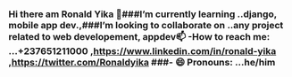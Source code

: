 ### Hi there am Ronald Yika 👋###I’m currently learning ..django, mobile app dev.,###I’m looking to collaborate on ..any project related to web developement, appdev📫 -How to reach me: ...+237651211000 ,https://www.linkedin.com/in/ronald-yika ,https://twitter.com/Ronaldyika ###- 😄 Pronouns: ...he/him


<!--
**Ronaldyika/Ronaldyika** is a ✨ _special_ ✨ repository because its `README.md` (this file) appears on your GitHub profile.

Here are some ideas to get you started:

- 🔭 I’m currently working on ..school website.
- 🌱 I’m currently learning ..django, mobile app dev.
- 👯 I’m looking to collaborate on ..any project related to web developement, app dev, .
- 🤔 I’m looking for help with ..flutterwave,.
- 💬 Ask me about ..
- 📫 How to reach me: ...+237651211000 ,https://www.linkedin.com/in/ronald-yika ,https://twitter.com/Ronaldyika
- 😄 Pronouns: ...he/him
- ⚡ Fun fact: pretty funny and cool 
-!#[WallpaperDog-20512971](https://user-images.githubusercontent.com/98031269/227698488-39f0fde6-ebd8-4b85-ac4a-d8d73a81d227.png)

-->
